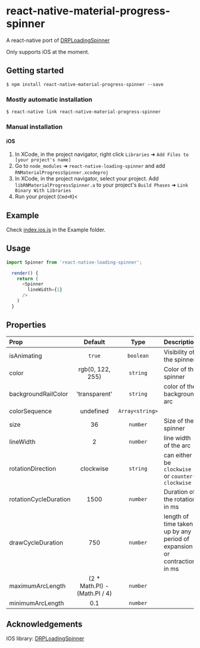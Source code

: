 # react-native-material-progress-spinner


A react-native port of [DRPLoadingSpinner](https://github.com/justindhill/DRPLoadingSpinner)

Only supports iOS at the moment.

## Getting started

`$ npm install react-native-material-progress-spinner --save`

### Mostly automatic installation

`$ react-native link react-native-material-progress-spinner`

### Manual installation

#### iOS

1. In XCode, in the project navigator, right click `Libraries` ➜ `Add Files to [your project's name]`
2. Go to `node_modules` ➜ `react-native-loading-spinner` and add `RNMaterialProgressSpinner.xcodeproj`
3. In XCode, in the project navigator, select your project. Add `libRNMaterialProgressSpinner.a` to your project's `Build Phases` ➜ `Link Binary With Libraries`
4. Run your project (`Cmd+R`)<

## Example
Check [index.ios.js](https://github.com/lingard/react-native-material-progress-spinner/blob/master/example/app.js) in the Example folder.

## Usage
```javascript
import Spinner from 'react-native-loading-spinner';

  render() {
    return (
      <Spinner
        lineWidth={1}
      />
    )
  }

```

## Properties

| Prop  | Default  | Type | Description |
| :------------ |:---------------:| :---------------:| :-----|
| isAnimating | `true` | `boolean` | Visibility of the spinner |
| color | rgb(0, 122, 255) | `string` | Color of the spinner |
| backgroundRailColor | 'transparent' | `string` | color of the background arc |
| colorSequence | undefined | `Array<string>` |  | An array of colors that changes on each cycle |
| size | 36 | `number` | Size of the spinner |
| lineWidth | 2 | `number` | line width of the arc |
| rotationDirection | clockwise | `string` | can either be `clockwise` or `counter-clockwise` |
| rotationCycleDuration | 1500 | `number` | Duration of the rotation in ms |
| drawCycleDuration | 750 | `number` | length of time taken up by any period of expansion or contraction in ms |
| maximumArcLength | (2 * Math.PI) - (Math.PI / 4) | `number` | |
| minimumArcLength | 0.1 | `number` | |

## Acknowledgements

IOS library: [DRPLoadingSpinner](https://github.com/justindhill/DRPLoadingSpinner)
